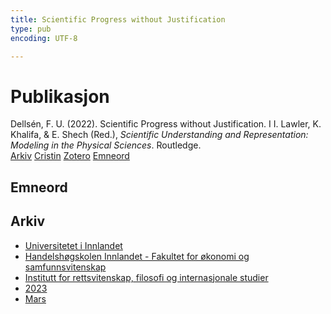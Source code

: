 ```yaml
---
title: Scientific Progress without Justification
type: pub
encoding: UTF-8

---
```

<h1>Publikasjon</h1>
<article id="csl-bib-container-YYABU2IC" class="csl-bib-container">
  <div class="csl-bib-body"> <div class="csl-entry">Dellsén, F. U. (2022). Scientific Progress without Justification. I I. Lawler, K. Khalifa, &#38; E. Shech (Red.), <i>Scientific Understanding and Representation: Modeling in the Physical Sciences</i>. Routledge.</div> </div>
  <div class="csl-bib-buttons">
    <a href="#taxonomy-article-YYABU2IC" alt="archive" class="csl-bib-button">Arkiv</a>
    <a href="https://app.cristin.no/results/show.jsf?id=2133864" alt="Cristin" class="csl-bib-button">Cristin</a>
    <a href="http://zotero.org/groups/5881554/items/YYABU2IC" alt="Zotero" class="csl-bib-button">Zotero</a>
    <a href="#keywords-article-YYABU2IC" alt="keywords" class="csl-bib-button">Emneord</a>
  </div>
  <div id="csl-bib-meta-container-YYABU2IC"></div>
</article>
<div id="csl-bib-meta-YYABU2IC" class="csl-bib-meta">
  <article id="keywords-article-YYABU2IC" class="keywords-article">
    <h1>Emneord</h1>
    
  </article>
  <article id="taxonomy-article-YYABU2IC" class="taxonomy-article">
    <h1>Arkiv</h1>
    <ul>
      <li><a href="{{< params subfolder >}}nn/archive/?key=3DCRN523">Universitetet i Innlandet</a></li>
      <li><a href="{{< params subfolder >}}nn/archive/?key=DU8Q9LN9">Handelshøgskolen Innlandet - Fakultet for økonomi og samfunnsvitenskap</a></li>
      <li><a href="{{< params subfolder >}}nn/archive/?key=ITYAG68H">Institutt for rettsvitenskap, filosofi og internasjonale studier</a></li>
      <li><a href="{{< params subfolder >}}nn/archive/?key=8Y35X54R">2023</a></li>
      <li><a href="{{< params subfolder >}}nn/archive/?key=GXL7ERSU">Mars</a></li>
    </ul>
  </article>
</div>
